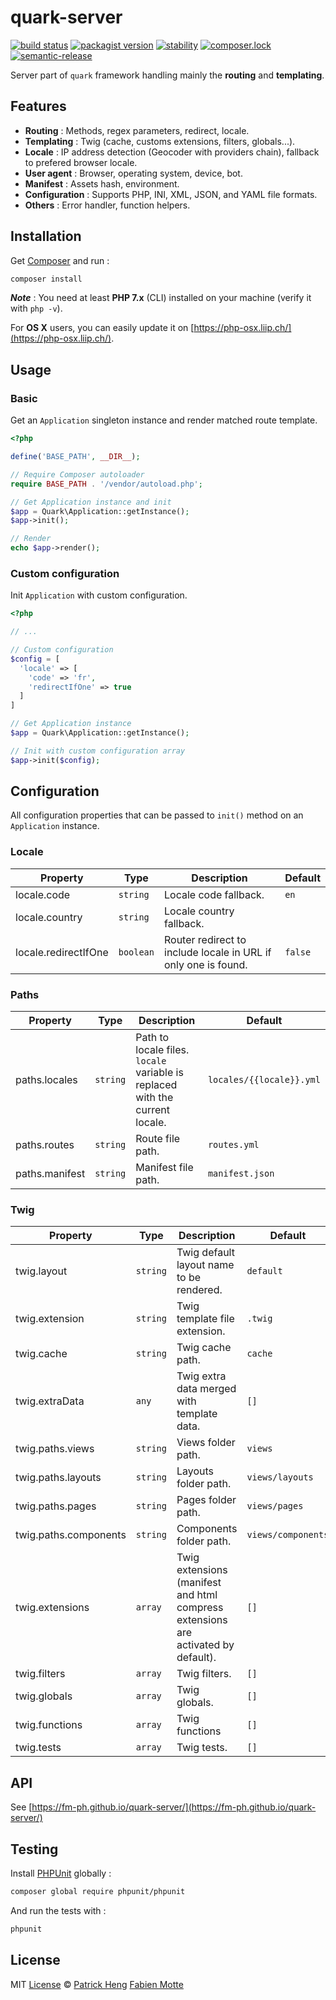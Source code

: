 # quark-server

[![build status][travis-image]][travis-url]
[![packagist version][packagist-image]][packagist-url]
[![stability][stability-image]][stability-url]
[![composer.lock][composer-lock-image]][packagist-url]
[![semantic-release][semantic-release-image]][semantic-release-url]

Server part of `quark` framework handling mainly the __routing__ and __templating__. 

## Features

- __Routing__ : Methods, regex parameters, redirect, locale.
- __Templating__ : Twig (cache, customs extensions, filters, globals...).
- __Locale__ : IP address detection (Geocoder with providers chain), fallback to prefered browser locale.
- __User agent__ : Browser, operating system, device, bot.
- __Manifest__ : Assets hash, environment.
- __Configuration__ : Supports PHP, INI, XML, JSON, and YAML file formats.
- __Others__ : Error handler, function helpers.

## Installation

Get [Composer](https://getcomposer.org/download/) and run :

```sh
composer install
```

___Note___ : You need at least __PHP 7.x__ (CLI) installed on your machine (verify it with `php -v`).

For __OS X__ users, you can easily update it on [https://php-osx.liip.ch/](https://php-osx.liip.ch/).

## Usage

### Basic

Get an `Application` singleton instance and render matched route template.

```php
<?php

define('BASE_PATH', __DIR__);

// Require Composer autoloader
require BASE_PATH . '/vendor/autoload.php';

// Get Application instance and init
$app = Quark\Application::getInstance();
$app->init();

// Render
echo $app->render();
```

### Custom configuration

Init `Application` with custom configuration.

```php
<?php

// ...

// Custom configuration
$config = [
  'locale' => [
    'code' => 'fr',
    'redirectIfOne' => true
  ]
]

// Get Application instance
$app = Quark\Application::getInstance();

// Init with custom configuration array
$app->init($config);
```

## Configuration

All configuration properties that can be passed to `init()` method on an `Application` instance.

### Locale

| Property              | Type      | Description                                                    | Default |
| --------------------- | --------- | -------------------------------------------------------------- | ----------- |
| locale.code           | `string`  | Locale code fallback.                                          | `en`        |
| locale.country        | `string`  | Locale country fallback.                                       |             |
| locale.redirectIfOne  | `boolean` | Router redirect to include locale in URL if only one is found. | `false`     |

### Paths

| Property              | Type     | Description                                                                  | Default                  |
| --------------------- | -------- | ---------------------------------------------------------------------------- | ------------------------ |
| paths.locales         | `string` | Path to locale files. `locale` variable is replaced with the current locale. | `locales/{{locale}}.yml` |
| paths.routes          | `string` | Route file path.                                                             | `routes.yml`             |
| paths.manifest        | `string` | Manifest file path.                                                          | `manifest.json`          |

### Twig

| Property              | Type      | Description                                                                       | Default            |
| --------------------- | --------- | --------------------------------------------------------------------------------- | ------------------ |
| twig.layout           | `string`  | Twig default layout name to be rendered.                                          | `default`          |
| twig.extension        | `string`  | Twig template file extension.                                                     | `.twig`            |
| twig.cache            | `string`  | Twig cache path.                                                                  | `cache`            |
| twig.extraData        | `any`     | Twig extra data merged with template data.                                        | `[]`               |
| twig.paths.views      | `string`  | Views folder path.                                                                | `views`            |
| twig.paths.layouts    | `string`  | Layouts folder path.                                                              | `views/layouts`    |
| twig.paths.pages      | `string`  | Pages folder path.                                                                | `views/pages`      |
| twig.paths.components | `string`  | Components folder path.                                                           | `views/components` |
| twig.extensions       | `array`   | Twig extensions (manifest and html compress extensions are activated by default). | `[]`               |
| twig.filters          | `array`   | Twig filters.                                                                     | `[]`               |
| twig.globals          | `array`   | Twig globals.                                                                     | `[]`               |
| twig.functions        | `array`   | Twig functions                                                                    | `[]`               |
| twig.tests            | `array`   | Twig tests.                                                                       | `[]`               |

## API

See [https://fm-ph.github.io/quark-server/](https://fm-ph.github.io/quark-server/)

## Testing

Install [PHPUnit](https://phpunit.de/) globally :

```sh
composer global require phpunit/phpunit
```

And run the tests with :

```sh
phpunit
```

## License

MIT [License](LICENSE.md) © [Patrick Heng](http://hengpatrick.fr/) [Fabien Motte](http://fabienmotte.com/) 

[travis-image]: https://img.shields.io/travis/fm-ph/quark-server/master.svg?style=flat-square
[travis-url]: http://travis-ci.org/fm-ph/quark-server
[packagist-image]: https://img.shields.io/packagist/v/symfony/symfony.svg?style=flat-square
[packagist-url]: https://packagist.org/packages/fm_ph/quark
[stability-image]: https://img.shields.io/badge/stability-stable-brightgreen.svg?style=flat-square
[stability-url]: https://nodejs.org/api/documentation.html#documentation_stability_index
[composer-lock-image]: https://img.shields.io/badge/.lock-commited-e10079.svg?style=flat-square
[semantic-release-image]: https://img.shields.io/badge/%20%20%F0%9F%93%A6%F0%9F%9A%80-semantic--release-e10079.svg?style=flat-square
[semantic-release-url]: https://github.com/semantic-release/semantic-release
